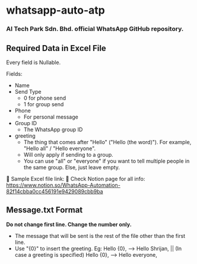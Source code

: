 # whatsapp-auto-atp
### AI Tech Park Sdn. Bhd. official WhatsApp GitHub repository.

## Required Data in Excel File
Every field is Nullable.

Fields:
- Name
- Send Type
    - 0 for phone send
    - 1 for group send
- Phone
    - For personal message
- Group ID
    - The WhatsApp group ID
- greeting
    - The thing that comes after "Hello" ("Hello (the word)"). For example, "Hello all" / "Hello everyone".
    - Will only apply if sending to a group.
    - You can use "all" or "everyone" if you want to tell multiple people in the same group. Else, just leave empty.

🔗 Sample Excel file link: 
🔗 Check Notion page for all info: https://www.notion.so/WhatsApp-Automation-82f14cbba0cc456191e9429089cbb9ba

## Message.txt Format
**Do not change first line. Change the number only.**
- The message that will be sent is the rest of the file other than the first line.
- Use "{0}" to insert the greeting. Eg: Hello {0}, --> Hello Shrijan, || (In case a greeting is specified) Hello {0}, --> Hello everyone,
